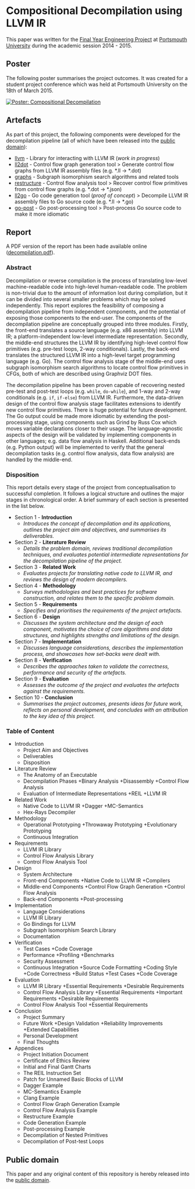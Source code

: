 # Compositional Decompilation using LLVM IR

This paper was written for the [Final Year Engineering Project][PJE40] at [Portsmouth University] during the academic session 2014 - 2015.

[PJE40]: https://register.port.ac.uk/apex/f?p=111:3:0::NO::P3_UNIT_ID:397236263
[Portsmouth University]: http://www.port.ac.uk/

## Poster

The following poster summarises the project outcomes. It was created for a student project conference which was held at Portsmouth University on the 18th of March 2015.

[![Poster: Compositional Decompilation](https://raw.githubusercontent.com/mewpaper/decompilation/master/poster/poster.png)](https://raw.githubusercontent.com/mewpaper/decompilation/master/poster/poster.pdf)

## Artefacts

As part of this project, the following components were developed for the decompilation pipeline (all of which have been released into the [public domain]):

* [llvm](https://github.com/llir/llvm) - Library for interacting with LLVM IR (*work in progress*)
* [ll2dot](https://github.com/decomp/ll2dot) - Control flow graph generation tool
        > Generate control flow graphs from LLVM IR assembly files (e.g. *.ll -> *.dot)
* [graphs](https://github.com/decomp/graphs) - Subgraph isomorphism search algorithms and related tools
* [restructure](https://github.com/decomp/restructure) - Control flow analysis tool
        > Recover control flow primitives from control flow graphs (e.g. *.dot -> *.json)
* [ll2go](https://github.com/decomp/ll2go) - Go code generation tool (*proof of concept*)
        > Decompile LLVM IR assembly files to Go source code (e.g. *.ll -> *.go)
* [go-post](https://github.com/decomp/go-post) - Go post-processing tool
        > Post-process Go source code to make it more idiomatic

## Report

A PDF version of the report has been hade available online ([decompilation.pdf](https://raw.githubusercontent.com/mewpaper/decompilation/master/decompilation.pdf)).

### Abstract

Decompilation or reverse compilation is the process of translating low-level machine-readable code into high-level human-readable code. The problem is non-trivial due to the amount of information lost during compilation, but it can be divided into several smaller problems which may be solved independently. This report explores the feasibility of composing a decompilation pipeline from independent components, and the potential of exposing those components to the end-user. The components of the decompilation pipeline are conceptually grouped into three modules. Firstly, the front-end translates a source language (e.g. x86 assembly) into LLVM IR; a platform-independent low-level intermediate representation. Secondly, the middle-end structures the LLVM IR by identifying high-level control flow primitives (e.g. pre-test loops, 2-way conditionals). Lastly, the back-end translates the structured LLVM IR into a high-level target programming language (e.g. Go). The control flow analysis stage of the middle-end uses subgraph isomorphism search algorithms to locate control flow primitives in CFGs, both of which are described using Graphviz DOT files.

The decompilation pipeline has been proven capable of recovering nested pre-test and post-test loops (e.g. `while`, `do-while`), and 1-way and 2-way conditionals (e.g. `if`, `if-else`) from LLVM IR. Furthermore, the data-driven design of the control flow analysis stage facilitates extensions to identify new control flow primitives. There is huge potential for future development. The Go output could be made more idiomatic by extending the post-processing stage, using components such as Grind by Russ Cox which moves variable declarations closer to their usage. The language-agnostic aspects of the design will be validated by implementing components in other languages; e.g. data flow analysis in Haskell. Additional back-ends (e.g. Python output) will be implemented to verify that the general decompilation tasks (e.g. control flow analysis, data flow analysis) are handled by the middle-end.


### Disposition

This report details every stage of the project from conceptualisation to successful completion. It follows a logical structure and outlines the major stages in chronological order. A brief summary of each section is presented in the list below.

* Section 1 - **Introduction**
    - *Introduces the concept of decompilation and its applications, outlines the project aim and objectives, and summarises its deliverables.*
* Section 2 - **Literature Review**
    - *Details the problem domain, reviews traditional decompilation techniques, and evaluates potential intermediate representations for the decompilation pipeline of the project.*
* Section 3 - **Related Work**
    - *Evaluates projects for translating native code to LLVM IR, and reviews the design of modern decompilers.*
* Section 4 - **Methodology**
    - *Surveys methodologies and best practices for software construction, and relates them to the specific problem domain.*
* Section 5 - **Requirements**
    - *Specifies and prioritises the requirements of the project artefacts.*
* Section 6 - **Design**
    - *Discusses the system architecture and the design of each component, motivates the choice of core algorithms and data structures, and highlights strengths and limitations of the design.*
* Section 7 - **Implementation**
    - *Discusses language considerations, describes the implementation process, and showcases how set-backs were dealt with.*
* Section 8 - **Verification**
    - *Describes the approaches taken to validate the correctness, performance and security of the artefacts.*
* Section 9 - **Evaluation**
    - *Assesses the outcome of the project and evaluates the artefacts against the requirements.*
* Section 10 - **Conclusion**
    - *Summarises the project outcomes, presents ideas for future work, reflects on personal development, and concludes with an attribution to the key idea of this project.*

### Table of Content

* Introduction
    - Project Aim and Objectives
    - Deliverables
    - Disposition
* Literature Review
    - The Anatomy of an Executable
    - Decompilation Phases
        +Binary Analysis
        +Disassembly
        +Control Flow Analysis
    - Evaluation of Intermediate Representations
        +REIL
        +LLVM IR
* Related Work
    - Native Code to LLVM IR
        +Dagger
        +MC-Semantics
    - Hex-Rays Decompiler
* Methodology
    - Operational Prototyping
        +Throwaway Prototyping
        +Evolutionary Prototyping
    - Continuous Integration
* Requirements
    - LLVM IR Library
    - Control Flow Analysis Library
    - Control Flow Analysis Tool
* Design
    - System Architecture
    - Front-end Components
        +Native Code to LLVM IR
        +Compilers
    - Middle-end Components
        +Control Flow Graph Generation
        +Control Flow Analysis
    - Back-end Components
        +Post-processing
* Implementation
    - Language Considerations
    - LLVM IR Library
    - Go Bindings for LLVM
    - Subgraph Isomorphism Search Library
    - Documentation
* Verification
    - Test Cases
        +Code Coverage
    - Performance
        +Profiling
        +Benchmarks
    - Security Assessment
    - Continuous Integration
        +Source Code Formatting
        +Coding Style
        +Code Correctness
        +Build Status
        +Test Cases
        +Code Coverage
* Evaluation
    - LLVM IR Library
        +Essential Requirements
        +Desirable Requirements
    - Control Flow Analysis Library
        +Essential Requirements
        +Important Requirements
        +Desirable Requirements
    - Control Flow Analysis Tool
        +Essential Requirements
* Conclusion
    - Project Summary
    - Future Work
        +Design Validation
        +Reliability Improvements
        +Extended Capabilities
    - Personal Development
    - Final Thoughts
* Appendices
    - Project Initiation Document
    - Certificate of Ethics Review
    - Initial and Final Gantt Charts
    - The REIL Instruction Set
    - Patch for Unnamed Basic Blocks of LLVM
    - Dagger Example
    - MC-Semantics Example
    - Clang Example
    - Control Flow Graph Generation Example
    - Control Flow Analysis Example
    - Restructure Example
    - Code Generation Example
    - Post-processing Example
    - Decompilation of Nested Primitives
    - Decompilation of Post-test Loops

## Public domain

This paper and any original content of this repository is hereby released into the [public domain].

[public domain]: https://creativecommons.org/publicdomain/zero/1.0/
